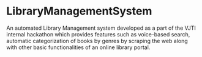 # LibraryManagementSystem

An automated Library Management system developed as a part of the VJTI internal hackathon which provides features such as voice-based search, automatic categorization of books by genres by scraping the web along with other basic functionalities of an online library portal. 
